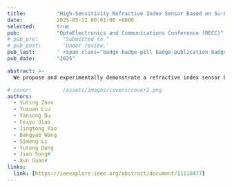 ```yaml
---
title:          "High-Sensitivity Refractive Index Sensor Based on Su-8 Polymer Micro-Ring Resonator"
date:           2025-05-12 00:01:00 +0800
selected:       true
pub:            "OptoElectronics and Communications Conference (OECC)"
# pub_pre:        "Submitted to "
# pub_post:       'Under review.'
pub_last:       ' <span class="badge badge-pill badge-publication badge-success">Conference Poster</span>'
pub_date:       "2025"

abstract: >-
  We propose and experimentally demonstrate a refractive index sensor based on SU-8 polymer micro-ring, which exhibits a sensitivity of 143.9 nm/RIU at a broad detection range of refractive index from 1.30 to 1.40.

# cover:          /assets/images/covers/cover2.png
authors:
  - Yuting Zhou
  - Yuxuan Liu
  - Yansong Du
  - Feiyu Jiao
  - Jingtong Yao
  - Bangyao Wang
  - Simeng Li
  - Yutong Deng
  - Jian Song#
  - Xun Guan#
links:
  link: [https://ieeexplore.ieee.org/abstract/document/11110477]
---
```

